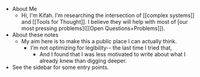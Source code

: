 - About Me
	- Hi, I'm Kifah. I'm researching the intersection of [[complex systems]] and [[Tools for Thought]]. I believe they will help with most of [our most pressing problems]([[Open Questions+Problems]]).
- About these notes
	- My aim here is to make this a public place I can actually think.
		- I'm not optimizing for legibility-- the last time I tried that,
			- And I found that I was less motivated to write about what I already knew than digging deeper.
- See the sidebar for some entry points.
